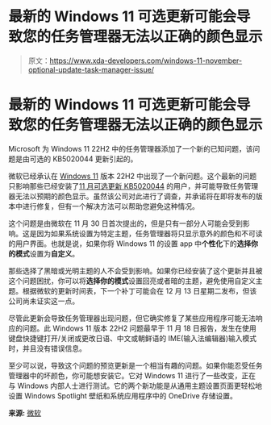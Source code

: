 # 最新的 Windows 11 可选更新可能会导致您的任务管理器无法以正确的颜色显示

> 原文：<https://www.xda-developers.com/windows-11-november-optional-update-task-manager-issue/>

# 最新的 Windows 11 可选更新可能会导致您的任务管理器无法以正确的颜色显示

Microsoft 为 Windows 11 22H2 中的任务管理器添加了一个新的已知问题，该问题是由可选的 KB5020044 更新引起的。

微软已经承认在 [Windows 11](https://www.xda-developers.com/windows-11/) 版本 22H2 中出现了一个新问题。这个最新的问题只影响那些已经安装了[11 月可选更新 KB5020044](https://www.xda-developers.com/windows-11-optional-update-kb5020044-windows-spotlight/) 的用户，并可能导致任务管理器无法以预期的颜色显示。虽然该公司对此进行了调查，并承诺将在即将发布的版本中进行修复，但有一个解决方法可以帮助您避免这种情况。

这个问题是由微软在 11 月 30 日首次提出的，但是只有一部分人可能会受到影响。这是因为如果系统设置为特定主题，任务管理器将只显示意外的颜色和不可读的用户界面。也就是说，如果你将 Windows 11 的设置 app 中**个性化**下的**选择你的模式**设置为**自定义**。

那些选择了黑暗或光明主题的人不会受到影响。如果你已经安装了这个更新并且被这个问题困扰，你可以将**选择你的模式**设置回亮或者暗的主题，避免使用自定义主题。根据微软的更新时间表，下一个补丁可能会在 12 月 13 日星期二发布，但该公司尚未证实这一点。

尽管此更新会导致任务管理器出现问题，但它确实修复了某些应用程序可能无法响应的问题。此 Windows 11 版本 22H2 问题最早于 11 月 18 日报告，发生在使用键盘快捷键打开/关闭或更改日语、中文或朝鲜语的 IME(输入法编辑器)输入模式时，并且没有错误信息。

至少可以说，导致这个问题的预览更新是一个相当有趣的问题。如果你能忍受任务管理器中的坏颜色，你可能想安装它。它对 Windows 11 进行了一些改变，正在与 Windows 内部人士进行测试。它的两个新功能是从通用主题设置页面更轻松地设置 Windows Spotlight 壁纸和系统应用程序中的 OneDrive 存储设置。

**来源:** [微软](https://learn.microsoft.com/en-us/windows/release-health/status-windows-11-22H2#2950msgdesc)
